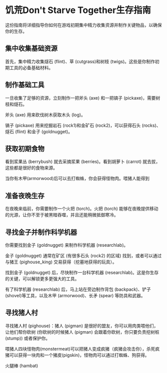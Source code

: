 # 饥荒Don't Starve Together生存指南

这份指南将详细指导你如何在游戏初期集中精力收集资源并制作关键物品，以确保你的生存。

## 集中收集基础资源

首先，集中精力收集燧石 (flint)、草 (cutgrass)和树枝 (twigs)。这些是你制作初期工具的必备基础材料。

## 制作基础工具

一旦收集了足够的资源，立刻制作一把斧头 (axe) 和一把镐子 (pickaxe)，需要树枝和燧石。

斧头 (axe) 用来砍伐树木获取木头 (log)。

镐子 (pickaxe) 用来挖掘岩石 (rock1)和金矿石 (rock2)，可以获得石头 (rocks)、燧石 (flint) 和金子 (goldnugget)。

## 获取初期食物

看到浆果丛 (berrybush) 就去采摘浆果 (berries)。看到胡萝卜 (carrot) 就去拔，这些都是很好的食物来源。

当你有木甲(armorwood)后可以去打蜘蛛，你会获得怪物肉。喂猪人能得到

## 准备夜晚生存

在夜晚来临前，你需要制作一个火把 (torch)。火把 (torch) 能够在夜晚提供移动的光源，让你不至于被黑暗吞噬，并且还能稍微抵御寒冷。

## 寻找金子并制作科学机器

你需要找到金子 (goldnugget) 来制作科学机器 (researchlab)。

金子 (goldnugget) 通常在矿区 (有很多石头 (rock2) 的区域) 找到，或者可以通过与猪王 (pighouse_king) 交易获得（挖墓地获得的玩具）。

找到金子 (goldnugget) 后，尽快制作一台科学机器 (researchlab)。这是你生存的关键，可以解锁更多更强大的工具。

有了科学机器 (researchlab) 后，马上站在旁边制作背包 (backpack)、铲子 (shovel)等工具，以及木甲 (armorwood)、长矛 (spear) 等防具和武器。

## 寻找猪人村

寻找猪人村 (pighouse)：猪人 (pigman) 是很好的盟友，你可以用肉类喂他们，让他们帮你砍树 (你砍树的时候猪人 (pigman) 会跟着你砍树，你只要负责挖树桩 (stump)) 或者保护你。

喂猪人四块怪物肉(monstermeat)可以把猪人变成疯猪（疯猪会攻击你），杀死疯猪可以获得一块肉和一个猪皮(pigskin)，怪物肉可以通过打蜘蛛、狗获得。



火腿棒 (hambat)